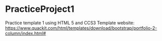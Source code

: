 # PracticeProject1
Practice template 1 using HTML 5 and CCS3
Template website: https://www.quackit.com/html/templates/download/bootstrap/portfolio-2-column/index.html#
